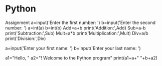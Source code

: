 # Python
Assignment
a=input('Enter the first number: ')
b=input('Enter the second number: ')
a=int(a)
b=int(b)
Add=a+b
print('Addition:',Add)
Sub=a-b
print('Subtraction:',Sub)
Mult=a*b
print('Multiplication:',Mult)
Div=a/b
print('Division:',Div)



a=input('Enter your first name: ')
b=input('Enter your last name: ')


a1="Hello, "
a2="! Welcome to the Python program"
print(a1+a+" "+b+a2)





